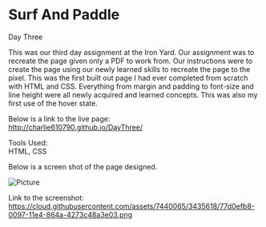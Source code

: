 Surf And Paddle
========

Day Three

This was our third day assignment at the Iron Yard.  Our assignment was to recreate the page given only a PDF to work from.  Our instructions were to create the page using our newly learned skills to recreate the page to the pixel.  This was the first built out page I had ever completed from scratch with HTML and CSS.  Everything from margin and padding to font-size and line height were all newly acquired and learned concepts.  This was also my first use of the hover state.

Below is a link to the live page:<BR>
http://charlie610790.github.io/DayThree/

Tools Used:<BR>
HTML, CSS<BR>

Below is a screen shot of the page designed.<BR>

![Picture](https://cloud.githubusercontent.com/assets/7440065/3435618/77d0efb8-0097-11e4-864a-4273c48a3e03.png)

Link to the screenshot:<BR>
https://cloud.githubusercontent.com/assets/7440065/3435618/77d0efb8-0097-11e4-864a-4273c48a3e03.png

















